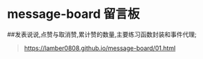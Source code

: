 # message-board 留言板
##发表说说,点赞与取消赞,累计赞的数量,主要练习函数封装和事件代理;
>https://lamber0808.github.io/message-board/01.html
